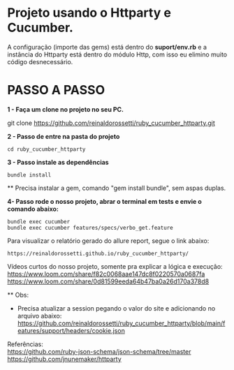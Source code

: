 # Projeto usando o Httparty e Cucumber.

A configuração (importe das gems) está dentro do **suport/env.rb** e a instância do Httparty está dentro do módulo Http, com isso eu elimino muito código desnecessário.

# PASSO A PASSO

**1 - Faça um clone no projeto no seu PC.**

git clone https://github.com/reinaldorossetti/ruby_cucumber_httparty.git

**2 - Passo de entre na pasta do projeto**
```
cd ruby_cucumber_httparty
```
**3 - Passo instale as dependências**
```
bundle install
```
** Precisa instalar a gem, comando "gem install bundle", sem aspas duplas.

**4- Passo rode o nosso projeto, abrar o terminal em tests e envie o comando abaixo:**

```
bundle exec cucumber
bundle exec cucumber features/specs/verbo_get.feature
```
Para visualizar o relatório gerado do allure report, segue o link abaixo:
```
https://reinaldorossetti.github.io/ruby_cucumber_httparty/
```
Vídeos curtos do nosso projeto, somente pra explicar a lógica e execução:
https://www.loom.com/share/f82c0068aae147dc8f0220570a0687fa
https://www.loom.com/share/0d81599eeda64b47ba0a26d170a378d8

** Obs:
- Precisa atualizar a session pegando o valor do site e adicionando no arquivo abaixo:
https://github.com/reinaldorossetti/ruby_cucumber_httparty/blob/main/features/support/headers/cookie.json

Referências:  
https://github.com/ruby-json-schema/json-schema/tree/master  
https://github.com/jnunemaker/httparty  
